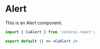 # Alert

This is an Alert component.

```jsx
import { CuAlert } from 'colorui-react';

export default () => <CuAlert />
```
